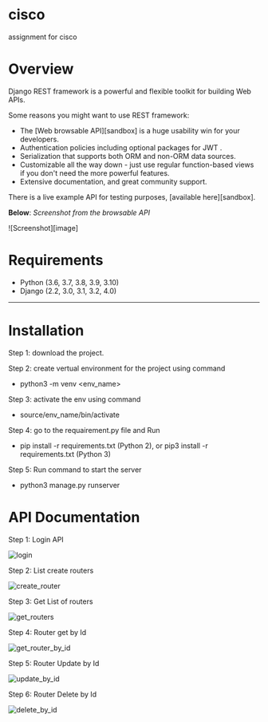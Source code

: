 # cisco
assignment for cisco

# Overview

Django REST framework is a powerful and flexible toolkit for building Web APIs.

Some reasons you might want to use REST framework:

* The [Web browsable API][sandbox] is a huge usability win for your developers.
* Authentication policies including optional packages for JWT .
* Serialization that supports both ORM and non-ORM data sources.
* Customizable all the way down - just use regular function-based views if you don't need the more powerful features.
* Extensive documentation, and great community support.

There is a live example API for testing purposes, [available here][sandbox].

**Below**: *Screenshot from the browsable API*

![Screenshot][image]

# Requirements

* Python (3.6, 3.7, 3.8, 3.9, 3.10)
* Django (2.2, 3.0, 3.1, 3.2, 4.0)

-----
# Installation
Step 1: download the project.

Step 2: create vertual environment for the project using command

*  python3 -m venv <env_name>

Step 3: activate the env using command

*  source/env_name/bin/activate

Step 4: go to the requairement.py file and Run

*  pip install -r requirements.txt (Python 2), or pip3 install -r requirements.txt (Python 3)

Step 5: Run command to start the server

*  python3 manage.py runserver 

# API Documentation

Step 1: Login API

![login](https://user-images.githubusercontent.com/40552569/160017357-57ba8dcf-7c96-4f44-94cd-0b58fc8910a8.png)

Step 2: List create routers

![create_router](https://user-images.githubusercontent.com/40552569/160017619-bd17aa91-9c9f-4a8b-b950-f00640a91584.png)

Step 3: Get List of routers

![get_routers](https://user-images.githubusercontent.com/40552569/160017762-76d0be88-15ba-41e8-8d27-0ed2e6ae2f9c.png)

Step 4: Router get by Id

![get_router_by_id](https://user-images.githubusercontent.com/40552569/160017870-78fe8209-d47c-493a-ac5c-aa8e884e4d5d.png)

Step 5: Router Update by Id

![update_by_id](https://user-images.githubusercontent.com/40552569/160017963-fbd2b140-f5b4-4183-967b-4d6eb05b074c.png)

Step 6: Router Delete by Id

![delete_by_id](https://user-images.githubusercontent.com/40552569/160018029-9f4205ee-35b0-4db9-a0a5-583549095966.png)




